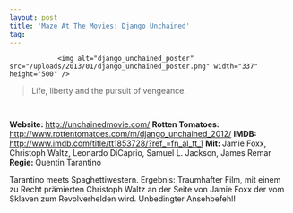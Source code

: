 ```yaml
---
layout: post
title: 'Maze At The Movies: Django Unchained'
tag: 
---
```



                <img alt="django_unchained_poster" src="/uploads/2013/01/django_unchained_poster.png" width="337" height="500" />
<blockquote>Life, liberty and the pursuit of vengeance.</blockquote>
<img class="alignnone size-full wp-image-5898" title="movie_review_5stars" alt="" src="/uploads/2010/02/movie_review_5stars.png" width="75" height="15" />
<p><strong>Website: </strong><a href="http://unchainedmovie.com/"><a href="http://unchainedmovie.com/">http://unchainedmovie.com/</a></a>
<strong>Rotten Tomatoes: </strong><a href="http://www.rottentomatoes.com/m/django_unchained_2012/"><a href="http://www.rottentomatoes.com/m/django_unchained_2012/">http://www.rottentomatoes.com/m/django_unchained_2012/</a></a>
<strong>IMDB: </strong><a href="http://www.imdb.com/title/tt1853728/?ref_=fn_al_tt_1"><a href="http://www.imdb.com/title/tt1853728/?ref_=fn_al_tt_1">http://www.imdb.com/title/tt1853728/?ref_=fn_al_tt_1</a></a>
<strong>Mit: </strong>Jamie Foxx, Christoph Waltz, Leonardo DiCaprio, Samuel L. Jackson, James Remar
<strong>Regie: </strong>Quentin Tarantino</p>
<p>Tarantino meets Spaghettiwestern. Ergebnis: Traumhafter Film, mit einem zu Recht prämierten Christoph Waltz an der Seite von Jamie Foxx der vom Sklaven zum Revolverhelden wird. Unbedingter Ansehbefehl!</p>
            
